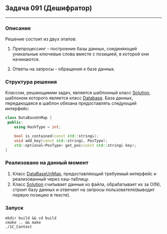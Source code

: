## **Задача 091 (Дешифратор)**
-------
### **Описание**

Решение состоит из двух этапов:

1. Препроцессинг - построение базы данных, соединяющей уникальные ключевые слова вместе с позицией, в которой они начинаются. 

2. Ответы на запросы - обращения к базе данных.

### **Структура решения**

Классом, решающимим задач, является шаблонный класс [Solution](Solution/Solution.h), шаблоном которого является класс [Database](DataBase/DataBase.h). База данных, передающаяся в шаблон обязана предоставлять следующий интерфейс:

``` C++
class DataBaseUnMap {
 public:
    using HashType = int;

    bool is_contained(const std::string&);
    void add_key(const std::string&, PosType);
    std::optional<PosType> get_pos(const std::string& key);
}
```

### **Реализовано на данный момент**

1. Класс [DataBaseUnMap](DataBase/DataBase.h), предоставляющий требуемый интерфейс и реализованный через хэш-таблицу.
2. Класс [Solution](Solution/Solution.h) считывает данные из файла, обрабатывает их за O(N), строит базу данных и отвечает на запросы пользователя(выводит первую позицию в тексте).

### **Запуск**
```
mkdir build && cd build
cmake .. && make
./1C_Contest
```
